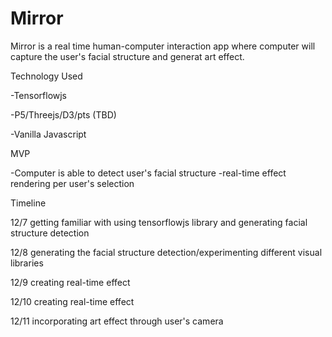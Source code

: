 # Mirror

Mirror is a real time human-computer interaction app where computer will capture the user's facial structure and generat art effect.

Technology Used

-Tensorflowjs

-P5/Threejs/D3/pts (TBD)

-Vanilla Javascript


MVP

-Computer is able to detect user's facial structure 
-real-time effect rendering per user's selection 

Timeline

12/7 getting familiar with using tensorflowjs library and generating facial structure detection

12/8 generating the facial structure detection/experimenting different visual libraries

12/9 creating real-time effect

12/10 creating real-time effect

12/11 incorporating art effect through user's camera

